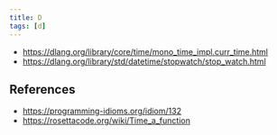 ```yaml
---
title: D
tags: [d]
---
```


- <https://dlang.org/library/core/time/mono_time_impl.curr_time.html>
- <https://dlang.org/library/std/datetime/stopwatch/stop_watch.html>

## References

- <https://programming-idioms.org/idiom/132>
- <https://rosettacode.org/wiki/Time_a_function>
